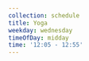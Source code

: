 ```yaml
---
collection: schedule
title: Yoga
weekday: wednesday
timeOfDay: midday
time: '12:05 - 12:55'
---
```


